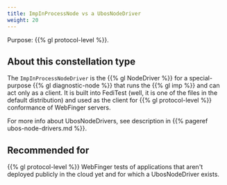 ```yaml
---
title: ImpInProcessNode vs a UbosNodeDriver
weight: 20
---
```


Purpose: {{% gl protocol-level %}}.

## About this constellation type

The `ImpInProcessNodeDriver` is the {{% gl NodeDriver %}} for a special-purpose
{{% gl diagnostic-node %}} that runs the {{% gl imp %}} and can act only as a client.
It is built into FediTest (well, it is one of the files in the default distribution) and
used as the client for {{% gl protocol-level %}} conformance of WebFinger servers.

For more info about UbosNodeDrivers, see description in {{% pageref ubos-node-drivers.md %}}.

## Recommended for

{{% gl protocol-level %}} WebFinger tests of applications that aren't deployed publicly in
the cloud yet and for which a UbosNodeDriver exists.
